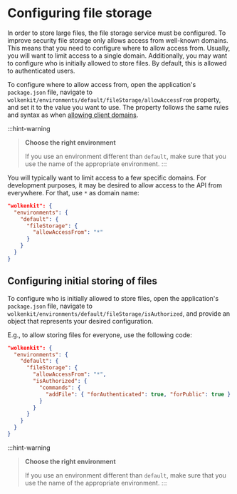 # Configuring file storage

In order to store large files, the file storage service must be configured. To improve security file storage only allows access from well-known domains. This means that you need to configure where to allow access from. Usually, you will want to limit access to a single domain. Additionally, you may want to configure who is initially allowed to store files. By default, this is allowed to authenticated users.

To configure where to allow access from, open the application's `package.json` file, navigate to `wolkenkit/environments/default/fileStorage/allowAccessFrom` property, and set it to the value you want to use. The property follows the same rules and syntax as when [allowing client domains](../allowing-client-domains/).

:::hint-warning
> **Choose the right environment**
>
> If you use an environment different than `default`, make sure that you use the name of the appropriate environment.
:::

You will typically want to limit access to a few specific domains. For development purposes, it may be desired to allow access to the API from everywhere. For that, use `*` as domain name:

```json
"wolkenkit": {
  "environments": {
    "default": {
      "fileStorage": {
        "allowAccessFrom": "*"
      }
    }
  }  
}
```

## Configuring initial storing of files

To configure who is initially allowed to store files, open the application's `package.json` file, navigate to `wolkenkit/environments/default/fileStorage/isAuthorized`, and provide an object that represents your desired configuration.

E.g., to allow storing files for everyone, use the following code:

```json
"wolkenkit": {
  "environments": {
    "default": {
      "fileStorage": {
        "allowAccessFrom": "*",
        "isAuthorized": {
          "commands": {
            "addFile": { "forAuthenticated": true, "forPublic": true }
          }
        }
      }
    }
  }  
}
```

:::hint-warning
> **Choose the right environment**
>
> If you use an environment different than `default`, make sure that you use the name of the appropriate environment.
:::
